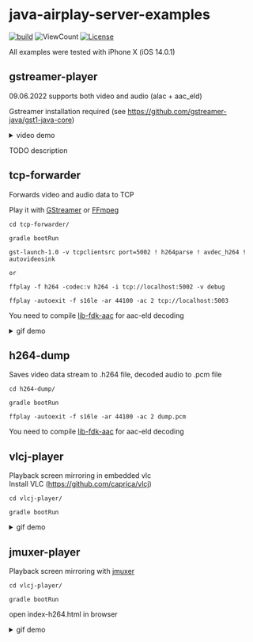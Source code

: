 # java-airplay-server-examples

[![build](https://github.com/serezhka/java-airplay-server-examples/actions/workflows/build.yaml/badge.svg)](https://github.com/serezhka/java-airplay-server-examples/actions/workflows/build.yaml)
![ViewCount](https://views.whatilearened.today/views/github/serezhka/java-airplay-server-examples.svg)
[![License](https://img.shields.io/badge/license-MIT-blue.svg)](http://opensource.org/licenses/MIT)

All examples were tested with iPhone X (iOS 14.0.1)

## gstreamer-player

09.06.2022 supports both video and audio (alac + aac_eld)

Gstreamer installation required (see https://github.com/gstreamer-java/gst1-java-core)

<details>
  <summary>video demo</summary>

https://user-images.githubusercontent.com/476359/173236828-204a64c0-54da-4020-93c7-2987c4f9301c.mp4
</details>


TODO description

## tcp-forwarder

Forwards video and audio data to TCP

Play it with [GStreamer](https://gstreamer.freedesktop.org/) or [FFmpeg](https://www.ffmpeg.org/)

```Shell
cd tcp-forwarder/

gradle bootRun

gst-launch-1.0 -v tcpclientsrc port=5002 ! h264parse ! avdec_h264 ! autovideosink

or 

ffplay -f h264 -codec:v h264 -i tcp://localhost:5002 -v debug

ffplay -autoexit -f s16le -ar 44100 -ac 2 tcp://localhost:5003
```

You need to compile [lib-fdk-aac](https://github.com/serezhka/fdk-aac-jni) for aac-eld decoding

<details>
  <summary>gif demo</summary>

<img src="https://github.com/serezhka/java-airplay-server-examples/blob/media/gstreamer_playback.gif" width="600">
</details>


## h264-dump

Saves video data stream to .h264 file, decoded audio to .pcm file

```Shell
cd h264-dump/

gradle bootRun

ffplay -autoexit -f s16le -ar 44100 -ac 2 dump.pcm
```

You need to compile [lib-fdk-aac](https://github.com/serezhka/fdk-aac-jni) for aac-eld decoding

## vlcj-player

Playback screen mirroring in embedded vlc\
Install VLC (https://github.com/caprica/vlcj)

```Shell
cd vlcj-player/

gradle bootRun
```

<details>
  <summary>gif demo</summary>

<img src="https://github.com/serezhka/java-airplay-server/blob/media/vlcj_player_demo.gif" width="600">
</details>


## jmuxer-player

Playback screen mirroring with [jmuxer](https://github.com/samirkumardas/jmuxer)

```Shell
cd vlcj-player/

gradle bootRun
```

open index-h264.html in browser

<details>
  <summary>gif demo</summary>

<img src="https://github.com/serezhka/java-airplay-server/blob/media/jmuxer_player_demo.gif" width="600">
</details>
